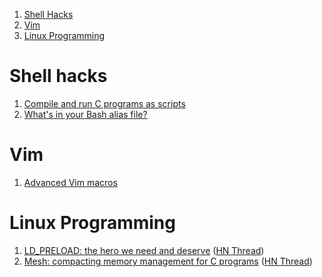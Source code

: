 1. [Shell Hacks](#ShellHacks)
1. [Vim](#Vim)
1. [Linux Programming](#LinuxProgramming)

<a name="ShellHacks"></a>
# Shell hacks

1. [Compile and run C programs as scripts](https://news.ycombinator.com/item?id=9144467)
1. [What's in your Bash alias file?](https://news.ycombinator.com/item?id=18898523)

<a name="Vim"></a>
# Vim

1. [Advanced Vim macros](https://sanctum.geek.nz/arabesque/advanced-vim-macros/)


<a name="LinuxProgramming"></a>
# Linux Programming

1. [LD_PRELOAD: the hero we need and deserve](https://blog.jessfraz.com/post/ld_preload/) ([HN Thread](https://news.ycombinator.com/item?id=19187417))
1. [Mesh: compacting memory management for C programs](https://arxiv.org/abs/1902.04738) ([HN Thread](https://news.ycombinator.com/item?id=19182779))
